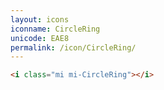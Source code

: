 ```yaml
---
layout: icons
iconname: CircleRing
unicode: EAE8
permalink: /icon/CircleRing/
---
```


``` html
<i class="mi mi-CircleRing"></i>
```

